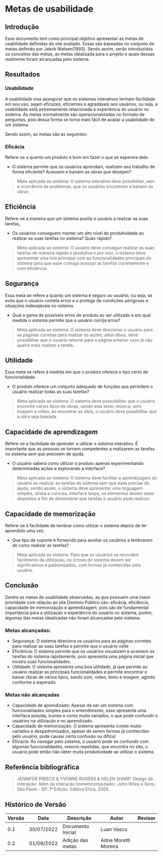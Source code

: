 # Metas de usabilidade

## Introdução

Esse documento tem como principal objetivo apresentar as metas de usabilidade definidas do site avaliado. Essas são baseadas no conjunto de metas definido por Jakob Nielsen(1993). Sendo assim, serão introduzidos os conceitos das metas, as metas idealizada para o projeto e quais dessas realmente foram alcançadas pelo sistema.

## Resultados
### Usabilidade

A usabilidade visa assegurar que os sistemas interativos tenham facilidade em seu uso, sejam eficazes, eficientes e agradáveis aos usuários, ou seja, a usabilidade está extremamente relacionada a experiência do usuário no sistema. As metas normalmente são operacionalizadas no formato de perguntas, pois dessa forma se torna mais fácil de avaliar a usabilidade de um sistema.

Sendo assim, as metas são as seguintes:

### Eficácia

Refere-se a quanto um produto é  bom em fazer o que se esperera dele.

- O sistema permite que os usuários aprendam, realizem seu trabalho de forma eficiente? Acessem e baixem as obras que desejam?
    
> Meta aplicada ao sistema: O sistema interativo deve possibilitar, sem a ocorrência de problemas, que os usuários encontrem e baixem as obras 
## Eficiência

Refere-se a maneira que um sistema auxilia o usuário a realizar as suas tarefas, 

- Os usuários conseguem manter um alto nível de produtividade ao realizar as suas tarefas no sistema? Quão rápido?

> Meta aplicada ao sistema: O usuário deve conseguir realizar as suas tarefas de maneira rápida e produtiva e por isso, o sistema deve apresentar uma tela principal com as funcionalidades principais do sistema para que esse consiga acessar as tarefas corretamente e com eficiência.

## Segurança

Essa meta se refere a quanto um sistema é seguro ao usuário, ou seja, se evita que o usuário cometa erros e o protege de condições perigosas e situações indesejáveis no sistema. 

- Qual a gama de possíveis erros do produto ao ser utilizado e em qual medida o sistema permite que o usuário corrija erros?

> Meta aplicada ao sistema: O sistema deve direcionar o usuário para as páginas corretas para realizar as ações, além disso, deve possibilitar que o usuário retorne para a página anterior caso já não queira mais realizar a tarefa.

## Utilidade 
Essa meta se refere à medida em que o produto oferece o tipo certo de funcionalidade.
- O produto oferece um conjunto adequado de funções que permitem o usuário realizar todas as suas tarefas?

> Meta aplicada ao sistema: O sistema deve posssibilitar que o usuário encontre vários tipos de obras, sendo elas texto, música, som, imagem e vídeo, ao encontrar as obra, o usuário deve possibilitar que a obra seja baixada.

## Capacidade de aprendizagem 
Refere-se a facilidade de aprender a utilizar o sistema interativo. É importante que as pessoas se tornem competentes a realizarem as tarefas no sistema sem que precisem de ajuda.

- O usuário saberá como utilizar o produto apenas experimentando determinadas ações e explorando a interface?

> Meta aplicada ao sistema: O sistema deve facilitar a aprendizagem do usuário ao realizar as tarefas do sistema sem que esse precise de ajuda, sendo assim, o sistema deve apresentar uma linguagem simples, direta e concisa, interface limpa, os elementos devem estar dispostos a fim de demonstrar que tarefas o usuário pode realizar.

## Capacidade de memorização 
Refere-se à facilidade de lembrar como utilizar o sistema depois de ter aprendido uma vez.
- Que tipo de suporte é fornecido para auxiliar os usuários a lembrarem de como realizar as tarefas?

> Meta aplicada ao sistema: Para que os usuários se recordem facilmente da utilização, os ícones do sistema devem ser significativos e padronizados, com formas já conhecidas pelo usuário.



## Conclusão

Dentre as metas de usabilidade observadas, as que possuem uma maior prioridade com relação ao site Domínio Público são: eficácia, eficiência, capacidade de memorização e aprendizagem, pois são de fundamental importância para a utilização e experiência do usuário no sistema, porém, algumas das metas idealizadas não foram alcançadas pelo sistema.
### Metas alcançadas: 
 - Segurança: O sistema direciona os usuários para as páginas corretas para realizar as suas tarefas e permite que o usuário volte 
 - Eficiência: O sistema permite que os usuários visualizem e acessem as tarefas do sistema rapidamente, pois apresenta uma página inicial que mostra suas funcionalidades. 
- Utilidade: O sistema apresenta uma boa utilidade, já que permite ao usuário realizar as principais funcionalidades e permite encontrar e baixar obras de vários tipos, sendo som, vídeo, texto e imagem, agindo conforme o esperado. 

### Metas não alcançadas
- Capacidade de aprendizado: Apesar de ser um sistema com funcionalidades simples para o entendimento, esse apresenta uma interface poluída, ícones e cores muito variados, o que pode confundir o usuários na utilização e no aprendizado.
- Capacidade de memorização: O sistema apresenta ícones muito variados e despadronizados, apesar de serem formas já conhecidas pelo usuário, pode causar certa confusão ou dificul
- Eficácia: Ao navegar pelo sistema, o usuário pode se confundir com algumas funcionalidades, mesmo repetidas, que encontra no site, o usuário pode então não obter muita produtividade ao utilizar o sistema.

## Referência bibliográfica
> JENNIFER PREECE & YVONNE ROGERS & HELEN SHARP. Design de Interação: Além da interação homemcomputador. John Wiley e Sons. São Paulo - SP. 1ª Edição. Editora Erica, 2005.

## Histórico de Versão

| Versão | Data | Descrição | Autor | Revisor |
|--------|------|-----------|-------|---------|
| 0.1 | 30/07/2022 | Documento Inicial | Luan Vasco |  |
| 0.2 | 01/08/2022 | Adição das metas | Adne Moretti Moreira |  |

